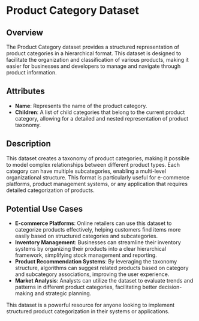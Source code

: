 # Product Category Dataset

## Overview
The Product Category dataset provides a structured representation of product categories in a hierarchical format. This dataset is designed to facilitate the organization and classification of various products, making it easier for businesses and developers to manage and navigate through product information.

## Attributes
- **Name**: Represents the name of the product category.
- **Children**: A list of child categories that belong to the current product category, allowing for a detailed and nested representation of product taxonomy.

## Description
This dataset creates a taxonomy of product categories, making it possible to model complex relationships between different product types. Each category can have multiple subcategories, enabling a multi-level organizational structure. This format is particularly useful for e-commerce platforms, product management systems, or any application that requires detailed categorization of products.

## Potential Use Cases
- **E-commerce Platforms**: Online retailers can use this dataset to categorize products effectively, helping customers find items more easily based on structured categories and subcategories.
- **Inventory Management**: Businesses can streamline their inventory systems by organizing their products into a clear hierarchical framework, simplifying stock management and reporting.
- **Product Recommendation Systems**: By leveraging the taxonomy structure, algorithms can suggest related products based on category and subcategory associations, improving the user experience.
- **Market Analysis**: Analysts can utilize the dataset to evaluate trends and patterns in different product categories, facilitating better decision-making and strategic planning. 

This dataset is a powerful resource for anyone looking to implement structured product categorization in their systems or applications.
